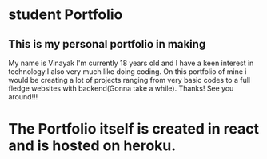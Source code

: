 # student Portfolio

## This is my personal portfolio in making

My name is Vinayak I'm currently 18 years old and I have a keen interest in technology.I also very much like doing coding.
On this portfolio of mine i would be creating a lot of projects ranging from very basic codes to a full fledge websites with backend(Gonna take a while).
Thanks! See you around!!!

# The Portfolio itself is created in react and is hosted on heroku.
